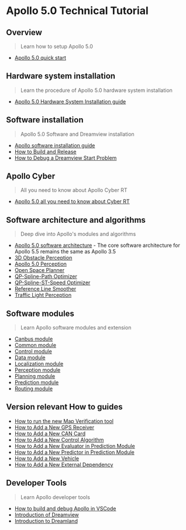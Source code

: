 # Apollo 5.0 Technical Tutorial

## Overview
> Learn how to setup Apollo 5.0

  * [Apollo 5.0 quick start](https://github.com/ApolloAuto/apollo/blob/master/docs/quickstart/apollo_5_0_quick_start.md)

## Hardware system installation
> Learn the procedure of Apollo 5.0 hardware system installation

  * [Apollo 5.0 Hardware System Installation guide](https://github.com/ApolloAuto/apollo/blob/master/docs/quickstart/apollo_3_5_hardware_system_installation_guide.md)

## Software installation
> Apollo 5.0 Software and Dreamview installation

* [Apollo software installation guide](https://github.com/ApolloAuto/apollo/blob/master/docs/quickstart/apollo_software_installation_guide.md)
* [How to Build and Release](https://github.com/ApolloAuto/apollo/blob/master/docs/howto/how_to_build_and_release.md)
* [How to Debug a Dreamview Start Problem](https://github.com/ApolloAuto/apollo/blob/master/docs/howto/how_to_debug_dreamview_start_problem.md)


## Apollo Cyber
> All you need to know about Apollo Cyber RT

* [Apollo 5.0 all you need to know about Cyber RT](https://github.com/ApolloAuto/apollo/blob/master/docs/cyber/README.md)

## Software architecture and algorithms
> Deep dive into Apollo's modules and algorithms

  *  [Apollo 5.0 software architecture](https://github.com/ApolloAuto/apollo/blob/master/docs/specs/Apollo_3.5_Software_Architecture.md "Apollo software architecture") - The core software architecture for Apollo 5.5 remains the same as Apollo 3.5
  * [3D Obstacle Perception](https://github.com/ApolloAuto/apollo/blob/master/docs/specs/3d_obstacle_perception.md)
  * [Apollo 5.0 Perception](https://github.com/ApolloAuto/apollo/blob/master/modules/perception/README.md)
  * [Open Space Planner](https://github.com/ApolloAuto/apollo/blob/master/docs/specs/Open_Space_Planner.md)
  * [QP-Spline-Path Optimizer](https://github.com/ApolloAuto/apollo/blob/master/docs/specs/qp_spline_path_optimizer.md)
  * [QP-Spline-ST-Speed Optimizer](https://github.com/ApolloAuto/apollo/blob/master/docs/specs/qp_spline_st_speed_optimizer.md)
  * [Reference Line Smoother](https://github.com/ApolloAuto/apollo/blob/master/docs/specs/reference_line_smoother.md)
  * [Traffic Light Perception](https://github.com/ApolloAuto/apollo/blob/master/docs/specs/traffic_light.md)


## Software modules
> Learn Apollo software modules and extension

  * [Canbus module](https://github.com/ApolloAuto/apollo/blob/master/modules/canbus/README.md)
  * [Common module](https://github.com/ApolloAuto/apollo/blob/master/modules/common/README.md)
  * [Control module](https://github.com/ApolloAuto/apollo/blob/master/modules/control/README.md)
  * [Data module](https://github.com/ApolloAuto/apollo/blob/master/modules/data/README.md)
  * [Localization module](https://github.com/ApolloAuto/apollo/blob/master/modules/localization/README.md)
  * [Perception module](https://github.com/ApolloAuto/apollo/blob/master/modules/perception/README.md)
  * [Planning module](https://github.com/ApolloAuto/apollo/blob/master/modules/planning/README.md)
  * [Prediction module](https://github.com/ApolloAuto/apollo/blob/master/modules/prediction/README.md)
  * [Routing module](https://github.com/ApolloAuto/apollo/blob/master/modules/routing/README.md)

## Version relevant How to guides

  * [How to run the new Map Verification tool](https://github.com/ApolloAuto/apollo/blob/master/docs/howto/how_to_run_map_verification_tool.md)
  * [How to Add a New GPS Receiver](https://github.com/ApolloAuto/apollo/blob/master/docs/howto/how_to_add_a_gps_receiver.md)
  * [How to Add a New CAN Card](https://github.com/ApolloAuto/apollo/blob/master/docs/howto/how_to_add_a_new_can_card.md )
  * [How to Add a New Control Algorithm](https://github.com/ApolloAuto/apollo/blob/master/docs/howto/how_to_add_a_new_control_algorithm.md)
  * [How to Add a New Evaluator in Prediction Module](https://github.com/ApolloAuto/apollo/blob/master/docs/howto/how_to_add_a_new_evaluator_in_prediction_module.md)
  * [How to Add a New Predictor in Prediction Module](https://github.com/ApolloAuto/apollo/blob/master/docs/howto/how_to_add_a_new_predictor_in_prediction_module.md)
  * [How to Add a New Vehicle](https://github.com/ApolloAuto/apollo/blob/master/docs/howto/how_to_add_a_new_vehicle.md)
  * [How to Add a New External Dependency](https://github.com/ApolloAuto/apollo/blob/master/docs/howto/how_to_add_an_external_dependency.md)


## Developer Tools
> Learn Apollo developer tools

  * [How to build and debug Apollo in VSCode](https://github.com/ApolloAuto/apollo/blob/master/docs/howto/how_to_build_and_debug_apollo_in_vscode_cn.md "How  to build and debug Apollo in VSCode")
  * [Introduction of Dreamview](https://github.com/ApolloAuto/apollo/blob/master/docs/specs/dreamview_usage_table.md)
  * [Introduction to Dreamland](https://github.com/ApolloAuto/apollo/blob/master/docs/specs/Dreamland_introduction.md)


